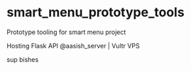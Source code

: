 # smart_menu_prototype_tools
Prototype tooling for smart menu project

Hosting Flask API @aasish_server | Vultr VPS

sup bishes
